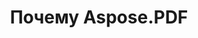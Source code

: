---
title: Почему Aspose.PDF
linktitle: Почему Aspose.PDF
type: docs
weight: 10
url: ru/cpp/why-aspose-pdf/
description: В следующем разделе объясняется, почему пользователи выбирают Aspose.PDF для C++ для работы с документами.
lastmod: "2024-03-05"
sitemap:
    changefreq: "weekly"
    priority: 0.7
---